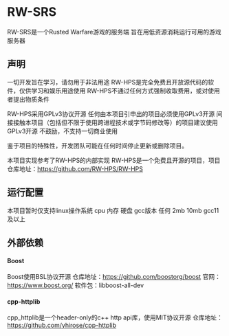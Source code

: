 # RW-SRS
RW-SRS是一个Rusted Warfare游戏的服务端
旨在用低资源消耗运行可用的游戏服务器

## 声明
一切开发旨在学习，请勿用于非法用途
RW-HPS是完全免费且开放源代码的软件，仅供学习和娱乐用途使用
RW-HPS不通过任何方式强制收取费用，或对使用者提出物质条件

RW-HPS采用GPLv3协议开源
    任何由本项目引申出的项目必须使用GPLv3开源
    间接接触本项目（包括但不限于使用跨进程技术或字节码修改等）的项目建议使用GPLv3开源
    不鼓励，不支持一切商业使用

鉴于项目的特殊性，开发团队可能在任何时间停止更新或删除项目。

本项目实现参考了RW-HPS的内部实现
RW-HPS是一个免费且开源的项目，项目仓库地址：https://github.com/RW-HPS/RW-HPS

## 运行配置
本项目暂时仅支持linux操作系统
    cpu     内存    硬盘    gcc版本
    任何     2mb    10mb   gcc11及以上

## 外部依赖

#### Boost
Boost使用BSL协议开源
仓库地址：https://github.com/boostorg/boost
官网：https://www.boost.org/
软件包：libboost-all-dev

#### cpp-httplib
cpp_httplib是一个header-only的c++ http api库，使用MIT协议开源
仓库地址：https://github.com/yhirose/cpp-httplib